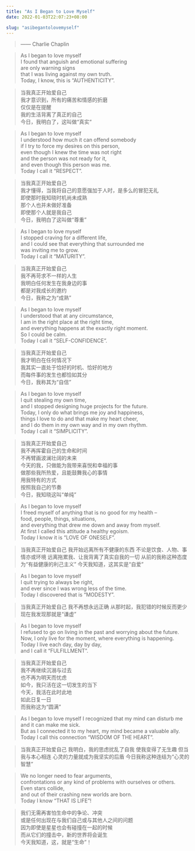 ```yaml
---
title: "As I Began to Love Myself"
date: 2022-01-03T22:07:23+08:00

slug: "asibegantolovemyself"
---
```



> —— Charlie Chaplin 

> As I began to love myself  
> I found that anguish and emotional suffering   
> are only warning signs  
> that I was living against my own truth.   
> Today, I know, this is “AUTHENTICITY”.  

> 当我真正开始爱自己  
> 我才意识到，所有的痛苦和情感的折磨  
> 仅仅是在提醒  
> 我的生活背离了真正的自己  
> 今日，我明白了，这叫做“真实“  

> As I began to love myself  
> I understood how much it can offend somebody   
> if I try to force my desires on this person,  
> even though I knew the time was not right  
> and the person was not ready for it,  
> and even though this person was me.  
> Today I call it “RESPECT”.  

> 当我真正开始爱自己  
> 我才懂得，当我将自己的意愿强加于人时，是多么的冒犯无礼  
> 即使那时我知晓时机尚未成熟  
> 那个人也并未做好准备  
> 即使那个人就是我自己  
> 今日，我明白了这叫做“尊重”  


> As I began to love myself  
> I stopped craving for a different life,  
> and I could see that everything that surrounded me  
> was inviting me to grow.  
> Today I call it “MATURITY”.  

> 当我真正开始爱自己  
> 我不再苛求不一样的人生  
> 我明白任何发生在我身边的事  
> 都是对我成长的邀约  
> 今日，我称之为“成熟”  

> As I began to love myself  
> I understood that at any circumstance,  
> I am in the right place at the right time,    
> and everything happens at the exactly right moment.  
> So I could be calm.  
> Today I call it “SELF-CONFIDENCE”.  

> 当我真正开始爱自己  
> 我才明白在任何情况下  
> 我其实一直处于恰好的时机、恰好的地方  
> 而每件事的发生也都恰如其分  
> 今日，我称其为“自信”  

> As I began to love myself   
> I quit stealing my own time,  
> and I stopped designing huge projects for the future.   
> Today, I only do what brings me joy and happiness,  
> things I love to do and that make my heart cheer,  
> and I do them in my own way and in my own rhythm.   
> Today I call it “SIMPLICITY”.  

> 当我真正开始爱自己  
> 我不再挥霍自己的生命和时间  
> 不再臂画波澜壮阔的未来  
> 今天的我，只做能为我带来喜悦和幸福的事  
> 做那些我所热爱，且能鼓舞我心的事情  
> 用我特有的方式   
> 按照我自己的节奏  
> 今日，我知晓这叫“单纯”  

> As I began to love myself   
> I freed myself of anything that is no good for my health –  
> food, people, things, situations,  
> and everything that drew me down and away from myself.  
> At first I called this attitude a healthy egoism.  
> Today I know it is “LOVE OF ONESELF”.  

> 当我真正开始爱自己
> 我开始远离所有不健康的东西
> 不论是饮食、人物、事情亦或环境
> 远离拖累我、让我背离了真实自我的一切
> 从前的我称这种态度为“有益健康的利己主义”
> 今天我知道，这其实是“自爱”

> As I began to love myself  
> I quit trying to always be right,  
> and ever since I was wrong less of the time.   
> Today I discovered that is “MODESTY”.  

> 当我真正开始爱自己
> 我不再想永远正确
> 从那时起，我犯错的时候反而更少
> 现在我发现那就是“谦虚”

> As I began to love myself   
> I refused to go on living in the past and worrying about the future.  
> Now, I only live for the moment, where everything is happening.  
> Today I live each day, day by day,   
> and I call it “FULFILLMENT”.  

> 当我真正开始爱自己  
> 我不再继续沉溺与过去   
> 也不再为明天而忧虑  
> 如今，我只活在这一切发生的当下  
> 今天，我活在此时此地  
> 如此日复一日  
> 而我称这为“圆满”  

> As I began to love myself
> I recognized that my mind can disturb me and it can make me sick.  
> But as I connected it to my heart, my mind became a valuable ally.  
> Today I call this connection “WISDOM OF THE HEART”.  

> 当我真正开始爱自己
> 我明白，我的思虑扰乱了自我
> 使我变得了无生趣
> 但当我与本心相连
> 心灵的力量就成为我坚实的后盾
> 今日我称这种连结为“心灵的智慧”

> We no longer need to fear arguments,  
> confrontations or any kind of problems with ourselves or others.  
> Even stars collide,  
> and out of their crashing new worlds are born.  
> Today I know “THAT IS LIFE”!  

> 我们无需再害怕生命中的争论、冲突  
> 或是任何出现在与我们自己或与其他人之间的问题  
> 因为即使是星星也会有碰撞在一起的时候  
> 而从它们的撞击中，新的世界将会诞生  
> 今天我知道，这，就是“生命”！  
